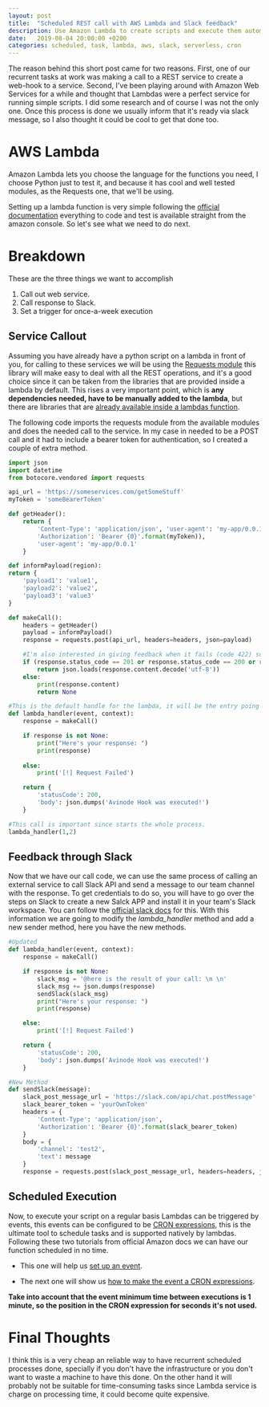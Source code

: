 ```yaml
---
layout: post
title:  "Scheduled REST call with AWS Lambda and Slack feedback"
description: Use Amazon Lambda to create scripts and execute them automatically.
date:   2019-08-04 20:00:00 +0200
categories: scheduled, task, lambda, aws, slack, serverless, cron
---
```


The reason behind this short post came for two reasons. First, one of our recurrent tasks at work was making a call to a REST service to create a web-hook to a service. Second, I've been playing around with Amazon Web Services for a while and thought that Lambdas were a perfect service for running simple scripts. I did some research and of course I was not the only one. Once this process is done we usually inform that it's ready via slack message, so I also thought it could be cool to get that done too.

# AWS Lambda
Amazon Lambda lets you choose the language for the functions you need, I choose Python just to test it, and because it has cool and well tested modules, as the Requests one, that we'll be using.

Setting up a lambda function is very simple following the [official documentation](https://docs.aws.amazon.com/lambda/latest/dg/getting-started-create-function.html) everything to code and test is available straight from the amazon console. So let's see what we need to do next.

# Breakdown
These are the three things we want to accomplish

1. Call out web service.
2. Call response to Slack.
3. Set a trigger for once-a-week execution

## Service Callout
Assuming you have already have a python script on a lambda in front of you, for calling to these services we will be using the [Requests module](https://2.python-requests.org//es/latest/) this library will make easy to deal with all the REST operations, and it's a good choice since it can be taken from the libraries that are provided inside a lambda by default. This rises a very important point, which is **any dependencies needed, have to be manually added to the lambda**, but there are libraries that are [already available inside a lambdas function](https://gist.github.com/gene1wood/4a052f39490fae00e0c3).

The following code imports the requests module from the available modules and does the needed call to the service. In my case in needed to be a POST call and it had to include a bearer token for authentication, so I created a couple of extra method.

```python
import json
import datetime
from botocore.vendored import requests

api_url = 'https://someservices.com/getSomeStuff'
myToken = 'someBearerToken'

def getHeader():
    return {
        'Content-Type': 'application/json', 'user-agent': 'my-app/0.0.1',
        'Authorization': 'Bearer {0}'.format(myToken)),
        'user-agent': 'my-app/0.0.1'
    }

def informPayload(region):
return {
    'payload1': 'value1',
    'payload2': 'value2',
    'payload3': 'value3'
}

def makeCall():
    headers = getHeader()
    payload = informPayload()    
    response = requests.post(api_url, headers=headers, json=payload)

    #I'm also interested in giving feedback when it fails (code 422) so i also added it as a returned response
    if (response.status_code == 201 or response.status_code == 200 or response.status_code == 422):
        return json.loads(response.content.decode('utf-8'))
    else:
        print(response.content)
        return None 

#This is the default handle for the lambda, it will be the entry poing
def lambda_handler(event, context):
    response = makeCall()

    if response is not None:
        print("Here's your response: ")
        print(response)
    
    else:
        print('[!] Request Failed')

    return {
        'statusCode': 200,
        'body': json.dumps('Avinode Hook was executed!')
    }

#This call is important since starts the whole process.
lambda_handler(1,2)
```
## Feedback through Slack
Now that we have our call code, we can use the same process of calling an external service to call Slack API and send a message to our team channel with the response. To get credentials to do so, you will have to go over the steps on Slack to create a new Salck APP and install it in your team's Slack workspace. You can follow the [official slack docs](https://api.slack.com/messaging/sending) for this. 
With this information we are going to modify the *lambda_handler* method and add a new sender method, here you have the new methods.

```python
#Updated
def lambda_handler(event, context):
    response = makeCall()

    if response is not None:
        slack_msg = '@here is the result of your call: \n \n'
        slack_msg += json.dumps(response)
        sendSlack(slack_msg)
        print("Here's your response: ")
        print(response)

    else:
        print('[!] Request Failed')

    return {
        'statusCode': 200,
        'body': json.dumps('Avinode Hook was executed!')
    }

#New Method
def sendSlack(message):
    slack_post_message_url = 'https://slack.com/api/chat.postMessage'
    slack_bearer_token = 'yourOwnToken'
    headers = {
        'Content-Type': 'application/json',
        'Authorization': 'Bearer {0}'.format(slack_bearer_token)
    }
    body = {
        'channel': 'test2',
        'text': message
    }
    response = requests.post(slack_post_message_url, headers=headers, json=body)
```

## Scheduled Execution
Now, to execute your script on a regular basis Lambdas can be triggered by events, this events can be configured to be [CRON expressions](https://www.baeldung.com/cron-expressions), this is the ultimate tool to schedule tasks and is supported natively by lambdas. Following these two tutorials from official Amazon docs we can have our function scheduled in no time.

- This one will help us [set up an event](https://docs.aws.amazon.com/AmazonCloudWatch/latest/events/RunLambdaSchedule.html).

- The next one will show us [how to make the event a CRON expressions](https://docs.aws.amazon.com/AmazonCloudWatch/latest/events/RunLambdaSchedule.html).

**Take into account that the event minimum time between executions is 1 minute, so the position in the CRON expression for seconds it's not used.**

# Final Thoughts
I think this is a very cheap an reliable way to have recurrent scheduled processes done, specially if you don't have the infrastructure or you don't want to waste a machine to have this done. On the other hand it will probably not be suitable for time-consuming tasks since Lambda service is charge on processing time, it could become quite expensive.